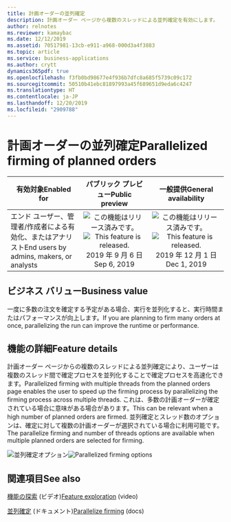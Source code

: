 ```yaml
---
title: 計画オーダーの並列確定
description: 計画オーダー ページから複数のスレッドによる並列確定を有効にします。
author: relnotes
ms.reviewer: kamaybac
ms.date: 12/12/2019
ms.assetid: 70517981-13cb-e911-a968-000d3a4f3883
ms.topic: article
ms.service: business-applications
ms.author: crytt
dynamics365pdf: true
ms.openlocfilehash: f3fb0bd98677e4f936b7dfc8a685f5739c09c172
ms.sourcegitcommit: 50510b41ebc81897993a45f689651d9eda6c4247
ms.translationtype: HT
ms.contentlocale: ja-JP
ms.lasthandoff: 12/20/2019
ms.locfileid: "2909788"
---
```

# <a name="parallelized-firming-of-planned-orders"></a><span data-ttu-id="c2be1-103">計画オーダーの並列確定</span><span class="sxs-lookup"><span data-stu-id="c2be1-103">Parallelized firming of planned orders</span></span>


| <span data-ttu-id="c2be1-104">有効対象</span><span class="sxs-lookup"><span data-stu-id="c2be1-104">Enabled for</span></span>    |  <span data-ttu-id="c2be1-105">パブリック プレビュー</span><span class="sxs-lookup"><span data-stu-id="c2be1-105">Public preview</span></span> | <span data-ttu-id="c2be1-106">一般提供</span><span class="sxs-lookup"><span data-stu-id="c2be1-106">General availability</span></span> | 
| ---------- | :----------: |:----------: |
|<span data-ttu-id="c2be1-107">エンド ユーザー、管理者/作成者による有効化、またはアナリスト</span><span class="sxs-lookup"><span data-stu-id="c2be1-107">End users by admins, makers, or analysts</span></span>|<span data-ttu-id="c2be1-108">![この機能はリリース済みです。](/dynamics365-release-plan/media/green-checkmark.png "この機能はリリース済みです。")</span><span class="sxs-lookup"><span data-stu-id="c2be1-108">![This feature is released.](/dynamics365-release-plan/media/green-checkmark.png "This feature is released.")</span></span> <span data-ttu-id="c2be1-109">2019 年 9 月 6 日</span><span class="sxs-lookup"><span data-stu-id="c2be1-109">Sep 6, 2019</span></span>| <span data-ttu-id="c2be1-110">![この機能はリリース済みです。](/dynamics365-release-plan/media/green-checkmark.png "この機能はリリース済みです。")</span><span class="sxs-lookup"><span data-stu-id="c2be1-110">![This feature is released.](/dynamics365-release-plan/media/green-checkmark.png "This feature is released.")</span></span> <span data-ttu-id="c2be1-111">2019 年 12 月 1 日</span><span class="sxs-lookup"><span data-stu-id="c2be1-111">Dec 1, 2019</span></span>|


## <a name="business-value"></a><span data-ttu-id="c2be1-112">ビジネス バリュー</span><span class="sxs-lookup"><span data-stu-id="c2be1-112">Business value</span></span>
<!-- bv start -->
<span data-ttu-id="c2be1-113">一度に多数の注文を確定する予定がある場合、実行を並列化すると、実行時間またはパフォーマンスが向上します。</span><span class="sxs-lookup"><span data-stu-id="c2be1-113">If you are planning to firm many orders at once, parallelizing the run can improve the runtime or performance.</span></span>
<!-- bv end -->



## <a name="feature-details"></a><span data-ttu-id="c2be1-114">機能の詳細</span><span class="sxs-lookup"><span data-stu-id="c2be1-114">Feature details</span></span>
<!--feature detail start -->
<span data-ttu-id="c2be1-115">計画オーダー ページからの複数のスレッドによる並列確定により、ユーザーは複数のスレッド間で確定プロセスを並列化することで確定プロセスを高速化できます。</span><span class="sxs-lookup"><span data-stu-id="c2be1-115">Parallelized firming with multiple threads from the planned orders page enables the user to speed up the firming process by parallelizing the firming process across multiple threads.</span></span> <span data-ttu-id="c2be1-116">これは、多数の計画オーダーが確定されている場合に意味がある場合があります。</span><span class="sxs-lookup"><span data-stu-id="c2be1-116">This can be relevant when a high number of planned orders are firmed.</span></span> <span data-ttu-id="c2be1-117">並列確定とスレッド数のオプションは、確定に対して複数の計画オーダーが選択されている場合に利用可能です。</span><span class="sxs-lookup"><span data-stu-id="c2be1-117">The parallelize firming and number of threads options are available when multiple planned orders are selected for firming.</span></span>
<!--feature detail end -->

<span data-ttu-id="c2be1-118">![並列確定オプション](media/pf.png "並列確定オプション")</span><span class="sxs-lookup"><span data-stu-id="c2be1-118">![Parallelized firming options](media/pf.png "Parallelized firming options")</span></span>
<!-- Picture 1 -->









## <a name="see-also"></a><span data-ttu-id="c2be1-119">関連項目</span><span class="sxs-lookup"><span data-stu-id="c2be1-119">See also</span></span>
<span data-ttu-id="c2be1-120">[機能の探索](https://www.microsoft.com/videoplayer/embed/RE4myrJ) (ビデオ)</span><span class="sxs-lookup"><span data-stu-id="c2be1-120">[Feature exploration](https://www.microsoft.com/videoplayer/embed/RE4myrJ) (video)</span></span>

<span data-ttu-id="c2be1-121">[並列確定](https://docs.microsoft.com/dynamics365/unified-operations/supply-chain/master-planning/maintain-planned-orders#parallelize-firming) (ドキュメント)</span><span class="sxs-lookup"><span data-stu-id="c2be1-121">[Parallelize firming](https://docs.microsoft.com/dynamics365/unified-operations/supply-chain/master-planning/maintain-planned-orders#parallelize-firming) (docs)</span></span>
